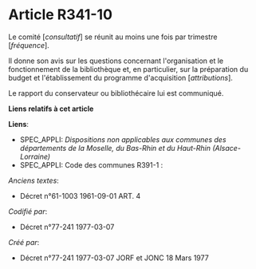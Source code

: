 # Article R341-10

Le comité [*consultatif*] se réunit au moins une fois par trimestre [*fréquence*].

Il donne son avis sur les questions concernant l'organisation et le fonctionnement de la bibliothèque et, en particulier, sur
la préparation du budget et l'établissement du programme d'acquisition [*attributions*].

Le rapport du conservateur ou bibliothécaire lui est communiqué.

**Liens relatifs à cet article**

**Liens**:

  - SPEC_APPLI: *Dispositions non applicables aux communes des départements de la Moselle, du Bas-Rhin et du Haut-Rhin (Alsace-Lorraine)*
  - SPEC_APPLI: Code des communes R391-1 :

_Anciens textes_:

  - Décret n°61-1003 1961-09-01 ART. 4

_Codifié par_:

  - Décret n°77-241 1977-03-07

_Créé par_:

  - Décret n°77-241 1977-03-07 JORF et JONC 18 Mars 1977
